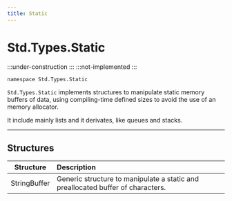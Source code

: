 ```yaml
---
title: Static
---
```


# Std.Types.Static

:::under-construction
:::
:::not-implemented
:::

```abs
namespace Std.Types.Static
```

`Std.Types.Static` implements structures to manipulate static memory buffers of data,
using compiling-time defined sizes to avoid the use of an memory allocator.

It include mainly lists and it derivates, like queues and stacks.

---
## Structures
| Structure    | Description |
|:------------:|:------------|
| StringBuffer | Generic structure to manipulate a static and preallocated buffer of characters. |
